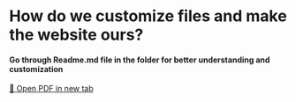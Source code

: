 <h1>How do we customize files and make the website ours?</h1>
<h4>Go through Readme.md file in the folder for better understanding and customization</h4>
<a href="src" target="_blank">📄 Open PDF in new tab</a>

